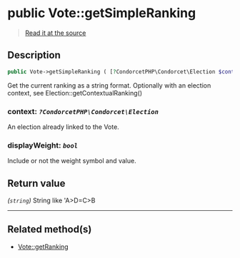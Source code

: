 # public Vote::getSimpleRanking

> [Read it at the source](https://github.com/julien-boudry/Condorcet/blob/master/src/Vote.php#L433)

## Description    

```php
public Vote->getSimpleRanking ( [?CondorcetPHP\Condorcet\Election $context = null , bool $displayWeight = true] ): string
```

Get the current ranking as a string format. Optionally with an election context, see Election::getContextualRanking()
    

### **context:** *`?CondorcetPHP\Condorcet\Election`*   
An election already linked to the Vote.    


### **displayWeight:** *`bool`*   
Include or not the weight symbol and value.    


## Return value   

*(`string`)* String like 'A>D=C>B


---------------------------------------

## Related method(s)      

* [Vote::getRanking](/Docs/api-reference/Vote%20Class/Vote--getRanking.md)    

